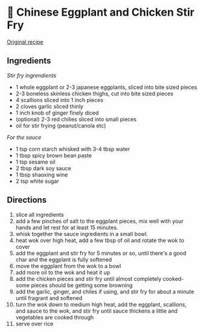 # 🥘 Chinese Eggplant and Chicken Stir Fry

[Original recipe](https://thewoksoflife.com/chinese-eggplant-garlic-sauce/)

## Ingredients

_Stir fry ingrendients_

- 1 whole eggplant or 2-3 japanese eggplants, sliced into bite sized pieces
- 2-3 boneless skinless chicken thighs, cut into bite sized pieces
- 4 scallions sliced into 1 inch pieces
- 2 cloves garlic sliced thinly
- 1 inch knob of ginger finely diced
- (optional) 2-3 red chilies sliced into small pieces
- oil for stir frying (peanut/canola etc)

_For the sauce_

- 1 tsp corn starch whisked with 3-4 tbsp water
- 1 tbsp spicy brown bean paste
- 1 tsp sesame oil
- 2 tbsp dark soy sauce
- 1 tbsp shaoxing wine
- 2 tsp white sugar

## Directions

1. slice all ingredients
1. add a few pinches of salt to the eggplant pieces, mix well with your hands
   and let rest for at least 15 minutes.
1. whisk together the sauce ingredients in a small bowl.
1. heat wok over high heat, add a few tbsp of oil and rotate the wok to cover
1. add the eggplant and stir fry for 5 minutes or so, until there's a good char
   and the eggplant is fully softened
1. move the eggplant from the wok to a bowl
1. add more oil to the wok and heat it up
1. add the chicken pieces and stir fry until almost completely cooked- some
   pieces should be getting some browning
1. add the garlic, ginger, and chiles if using, and stir fry for about a minute
   until fragrant and softened
1. turn the wok down to medium high heat, add the eggplant, scallions, and sauce
   to the wok, and stir fry until sauce thickens a little and vegetables are
   cooked through
1. serve over rice
